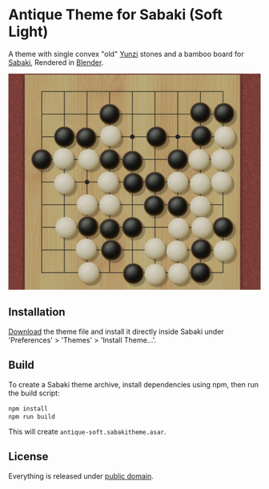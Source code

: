 # Antique Theme for Sabaki (Soft Light)

A theme with single convex "old" [Yunzi](https://en.wikipedia.org/wiki/Yunzi) stones and
a bamboo board for [Sabaki](http://sabaki.yichuanshen.de/),
Rendered in [Blender](https://www.blender.org/).

![Screenshot](Screenshot.jpg)

## Installation

[Download](https://github.com/billhails/SabakiThemes/releases) the theme file and install it directly inside Sabaki
under 'Preferences' > 'Themes' > 'Install Theme...'.

## Build

To create a Sabaki theme archive, install dependencies using npm, then run the build script:

~~~
npm install
npm run build
~~~

This will create `antique-soft.sabakitheme.asar`.

## License

Everything is released under [public domain](http://creativecommons.org/publicdomain/zero/1.0/).
